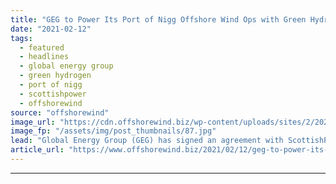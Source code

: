 ```yaml
---
title: "GEG to Power Its Port of Nigg Offshore Wind Ops with Green Hydrogen"
date: "2021-02-12"
tags: 
  - featured
  - headlines
  - global energy group
  - green hydrogen
  - port of nigg
  - scottishpower
  - offshorewind
source: "offshorewind"
image_url: "https://cdn.offshorewind.biz/wp-content/uploads/sites/2/2021/02/12125005/Global-Energy-Goup-Port-of-Nigg.jpg"
image_fp: "/assets/img/post_thumbnails/87.jpg"
lead: "Global Energy Group (GEG) has signed an agreement with ScottishPower&#8217;s newly established Green Hydrogen"
article_url: "https://www.offshorewind.biz/2021/02/12/geg-to-power-its-port-of-nigg-offshore-wind-ops-with-green-hydrogen/"
---
```


---
